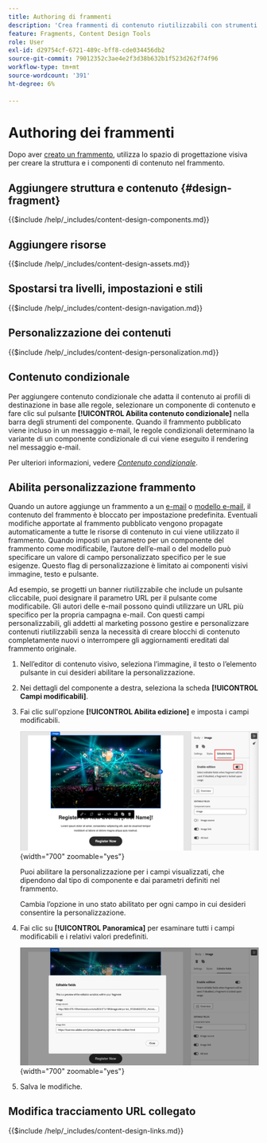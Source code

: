 ```yaml
---
title: Authoring di frammenti
description: 'Crea frammenti di contenuto riutilizzabili con strumenti di progettazione visiva: aggiungi componenti, personalizzazione, contenuto condizionale e campi personalizzabili per e-mail e modelli in Journey Optimizer B2B edition.'
feature: Fragments, Content Design Tools
role: User
exl-id: d29754cf-6721-489c-bff8-cde034456db2
source-git-commit: 79012352c3ae4e2f3d38b632b1f523d262f74f96
workflow-type: tm+mt
source-wordcount: '391'
ht-degree: 6%

---
```


# Authoring dei frammenti

Dopo aver [creato un frammento](./fragments.md#create-fragments), utilizza lo spazio di progettazione visiva per creare la struttura e i componenti di contenuto nel frammento.

## Aggiungere struttura e contenuto {#design-fragment}

{{$include /help/_includes/content-design-components.md}}

## Aggiungere risorse

{{$include /help/_includes/content-design-assets.md}}

## Spostarsi tra livelli, impostazioni e stili

{{$include /help/_includes/content-design-navigation.md}}

## Personalizzazione dei contenuti

{{$include /help/_includes/content-design-personalization.md}}

## Contenuto condizionale

Per aggiungere contenuto condizionale che adatta il contenuto ai profili di destinazione in base alle regole, selezionare un componente di contenuto e fare clic sul pulsante **[!UICONTROL Abilita contenuto condizionale]** nella barra degli strumenti del componente. Quando il frammento pubblicato viene incluso in un messaggio e-mail, le regole condizionali determinano la variante di un componente condizionale di cui viene eseguito il rendering nel messaggio e-mail.

Per ulteriori informazioni, vedere [_Contenuto condizionale_](./conditional-content.md).

## Abilita personalizzazione frammento

Quando un autore aggiunge un frammento a un [e-mail](./email-authoring.md#content-authoring---use-visual-fragments) o [modello e-mail](./email-template-authoring.md#content-authoring---use-visual-fragments), il contenuto del frammento è bloccato per impostazione predefinita. Eventuali modifiche apportate al frammento pubblicato vengono propagate automaticamente a tutte le risorse di contenuto in cui viene utilizzato il frammento. Quando imposti un parametro per un componente del frammento come modificabile, l’autore dell’e-mail o del modello può specificare un valore di campo personalizzato specifico per le sue esigenze. Questo flag di personalizzazione è limitato ai componenti visivi immagine, testo e pulsante.

Ad esempio, se progetti un banner riutilizzabile che include un pulsante cliccabile, puoi designare il parametro URL per il pulsante come modificabile. Gli autori delle e-mail possono quindi utilizzare un URL più specifico per la propria campagna e-mail. Con questi campi personalizzabili, gli addetti al marketing possono gestire e personalizzare contenuti riutilizzabili senza la necessità di creare blocchi di contenuto completamente nuovi o interrompere gli aggiornamenti ereditati dal frammento originale.

1. Nell’editor di contenuto visivo, seleziona l’immagine, il testo o l’elemento pulsante in cui desideri abilitare la personalizzazione.

1. Nei dettagli del componente a destra, seleziona la scheda **[!UICONTROL Campi modificabili]**.

1. Fai clic sull&#39;opzione **[!UICONTROL Abilita edizione]** e imposta i campi modificabili.

   ![Abilita campi modificabili per un componente immagine frammento](./assets/fragment-editable-fields-image.png){width="700" zoomable="yes"}

   Puoi abilitare la personalizzazione per i campi visualizzati, che dipendono dal tipo di componente e dai parametri definiti nel frammento.

   Cambia l’opzione in uno stato abilitato per ogni campo in cui desideri consentire la personalizzazione.

1. Fai clic su **[!UICONTROL Panoramica]** per esaminare tutti i campi modificabili e i relativi valori predefiniti.

   ![Esaminare i campi modificabili e i relativi valori predefiniti](./assets/fragment-editable-fields-image-overview.png){width="700" zoomable="yes"}

1. Salva le modifiche.

## Modifica tracciamento URL collegato

{{$include /help/_includes/content-design-links.md}}
